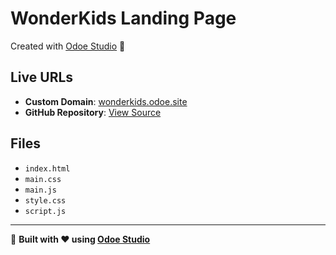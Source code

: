 # WonderKids Landing Page

Created with [Odoe Studio](https://odoe.studio) 🚀

## Live URLs
- **Custom Domain**: [wonderkids.odoe.site](https://wonderkids.odoe.site)
- **GitHub Repository**: [View Source](https://github.com/odoedev/odoe-wonderkids)

## Files
- `index.html`
- `main.css`
- `main.js`
- `style.css`
- `script.js`

---

🌟 **Built with ❤️ using [Odoe Studio](https://odoe.studio)**